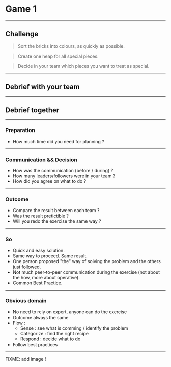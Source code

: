 # Game 1

----------

## Challenge

> Sort the bricks into colours, as quickly as possible.

> Create one heap for all special pieces.

> Decide in your team which pieces you want to treat as special.

----------

## Debrief with your team

----------

## Debrief together

----------

### Preparation

- How much time did you need for planning ? <!-- .element: class="fragment" -->

----------

### Communication && Decision

- How was the communication (before / during) ? <!-- .element: class="fragment" -->
- How many leaders/followers were in your team ?  <!-- .element: class="fragment" -->
- How did you agree on what to do ? <!-- .element: class="fragment" -->

----------

### Outcome

- Compare the result between each team ? <!-- .element: class="fragment" -->
- Was the result pretictible ? <!-- .element: class="fragment" -->
- Will you redo the exercise the same way ? <!-- .element: class="fragment" -->

----------

### So

- Quick and easy solution. <!-- .element: class="fragment" -->
- Same way to proceed. Same result. <!-- .element: class="fragment" -->
- One person proposed "the" way of solving the problem and the others just followed. <!-- .element: class="fragment" -->
- Not much peer-to-peer communication during the exercise (not about the how, more about operative). <!-- .element: class="fragment" -->
- Common Best Practice. <!-- .element: class="fragment" -->


----------

### Obvious domain

- No need to rely on expert, anyone can do the exercise <!-- .element: class="fragment" -->
- Outcome always the same <!-- .element: class="fragment" -->
- Flow : <!-- .element: class="fragment" -->
  - Sense : see what is comming / identify the problem <!-- .element: class="fragment" -->
  - Categorize : find the right recipe <!-- .element: class="fragment" -->
  - Respond : decide what to do <!-- .element: class="fragment" -->
- Follow best practices <!-- .element: class="fragment" -->

----------

FIXME: add image !
